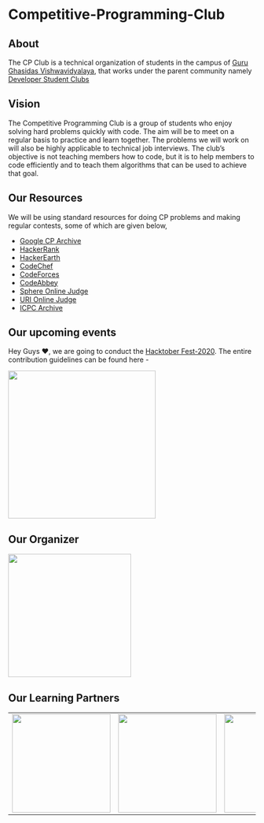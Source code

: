 # Competitive-Programming-Club

## About
The CP Club is a technical organization of students in the campus of [Guru Ghasidas Vishwavidyalaya](http://www.ggu.ac.in/), that works under the parent community namely
[Developer Student Clubs](https://dsc.community.dev/guru-ghasidas-vishwavidyalaya/)

## Vision
The Competitive Programming Club is a group of students who enjoy solving hard problems quickly with code. 
The aim will be to meet on a regular basis to practice and learn together. The problems we will work on will also be highly applicable to technical job interviews. 
The club’s objective is not teaching members how to code, but it is to help members to code efficiently and to teach them algorithms that can be used to achieve that goal.

## Our Resources
We will be using standard resources for doing CP problems and making regular contests, some of which are given below,
* [Google CP Archive](https://codingcompetitions.withgoogle.com/kickstart/archive)
* [HackerRank](https://www.hackerrank.com/)
* [HackerEarth](https://www.hackerearth.com/)
* [CodeChef](https://www.codechef.com/)
* [CodeForces](https://codeforces.com/)
* [CodeAbbey](https://www.codeabbey.com/)
* [Sphere Online Judge](https://www.spoj.com/)
* [URI Online Judge](https://www.urionlinejudge.com.br/)
* [ICPC Archive](https://icpc.global/compete/problems)

## Our upcoming events
Hey Guys ❤, we are going to conduct the [Hacktober Fest-2020](https://hacktoberfest.digitalocean.com/). The entire contribution guidelines can be found here -

<img src="https://github.com/Developer-Student-Clubs-GGV/Competitive-Programming-Club-Projects/blob/master/Assets/hacktober%20Dockship%20%F0%9F%92%AF.png" height="300">

## Our Organizer
<img src="https://media-exp1.licdn.com/dms/image/C4D1BAQFHuo-adR1tcQ/company-background_10000/0?e=1601262000&v=beta&t=Qu_uA7sFdqmnhZpcpIXkIiWMMWWbsEorFarRcQ3uqF8" height="250">

## Our Learning Partners
<table>
<tr>
<td>
<img src="https://media-exp1.licdn.com/dms/image/C4D0BAQFFmtfFop9WTw/company-logo_200_200/0?e=1609372800&v=beta&t=cdpEj0WmHulOnAfb01I4ZB17hGQdbiVN__U3eNfGnjc" height="200">
</td>
<td>
<img src="https://media-exp1.licdn.com/dms/image/C4D0BAQG_6AAWfonRSg/company-logo_200_200/0?e=1609372800&v=beta&t=_R0yS98v4bXvcO-o8rgqy0YFK5YGVI3tQem9LMaWn9k" height="200">
</td>
<td>
<img src="https://media-exp1.licdn.com/dms/image/C4D0BAQEqb_FhnYHCfw/company-logo_200_200/0?e=1609372800&v=beta&t=BVgBlHmN5X5tNJkYM5DVUbxPbGJL336M4FYFHMidIBk" height="200">
</td>
</tr>
</table>
